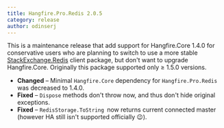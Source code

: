 ```yaml
---
title: Hangfire.Pro.Redis 2.0.5
category: release
author: odinserj
---
```


This is a maintenance release that add support for Hangfire.Core 1.4.0 for conservative users who are planning to switch to use a more stable [StackExchange.Redis](https://github.com/StackExchange/StackExchange.Redis) client package, but don't want to upgrade Hangfire.Core. Originally this package supported only &ge; 1.5.0 versions.

* **Changed** – Minimal `Hangfire.Core` dependency for `Hangfire.Pro.Redis` was decreased to 1.4.0.
* **Fixed** – `Dispose` methods don't throw now, and thus don't hide original exceptions.
* **Fixed** – `RedisStorage.ToString `now returns current connected master (however HA still isn't supported officially :wink:).
